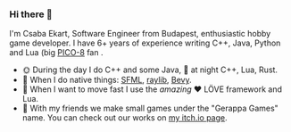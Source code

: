 ### Hi there 👋
I'm Csaba Ekart, Software Engineer from Budapest, enthusiastic hobby game developer. I have 6+ years of experience writing C++, Java, Python and Lua (big [PICO-8](https://www.lexaloffle.com/pico-8.php) fan .
- 🌞 During the day I do C++ and some Java, 🌚 at night C++, Lua, Rust.
- 🔨 When I do native things: [SFML](https://www.sfml-dev.org/), [raylib](https://www.raylib.com/index.html),  [Bevy](https://bevyengine.org/).
- 🏁 When I want to move fast I use the *amazing* ❤️ LÖVE framework and Lua.
- 🎉 With my friends we make small games under the "Gerappa Games" name. You can check out our works on [my itch.io page](https://ekaktusz.itch.io/).
<!--
**ekaktusz/ekaktusz** is a ✨ _special_ ✨ repository because its `README.md` (this file) appears on your GitHub profile.

Here are some ideas to get you started:

- 🔭 I’m currently working on ...
- 🌱 I’m currently learning ...
- 👯 I’m looking to collaborate on ...
- 🤔 I’m looking for help with ...
- 💬 Ask me about ...
- 📫 How to reach me: ...
- 😄 Pronouns: ...
- ⚡ Fun fact: ...
-->
